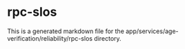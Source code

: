 # rpc-slos
This is a generated markdown file for the app/services/age-verification/reliability/rpc-slos directory.

